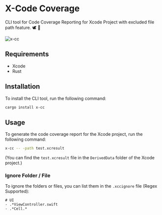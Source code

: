 # X-Code Coverage

CLI tool for Code Coverage Reporting for Xcode Project with excluded file path feature. 🕊️ 🦀

![x-cc](https://i.ibb.co.com/Zm3BRM7/Screenshot-2024-12-04-at-11-02-24-AM.png)

## Requirements

- Xcode
- Rust

## Installation

To install the CLI tool, run the following command:

```bash
cargo install x-cc
```

## Usage

To generate the code coverage report for the Xcode project, run the following command:

```bash
x-cc -- -path test.xcresult
```

(You can find the `test.xcresult` file in the `DerivedData` folder of the Xcode project.)

### Ignore Folder / File

To ignore the folders or files, you can list them in the `.xccignore` file (Regex Supported):

``` 
# UI
- .*ViewController.swift
- .*Cell.*
```
